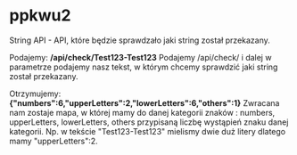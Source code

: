 # ppkwu2

String API - API, które będzie sprawdzało jaki string został przekazany.

Podajemy:
**/api/check/Test123-Test123**
Podajemy /api/check/ i dalej w parametrze podajemy nasz tekst, w którym chcemy sprawdzić jaki string został przekazany.

Otrzymujemy:
**{"numbers":6,"upperLetters":2,"lowerLetters":6,"others":1}**
Zwracana nam zostaje mapa, w której mamy do danej kategorii znaków : numbers, upperLetters, lowerLetters, others przypisaną liczbę wystąpień znaku danej kategorii.
Np. w tekście "Test123-Test123" mielismy dwie duż litery dlatego mamy "upperLetters":2.
